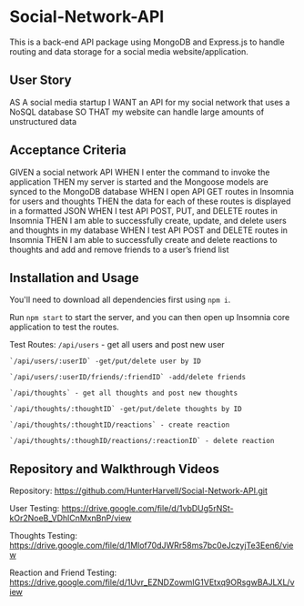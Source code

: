 # Social-Network-API
This is a back-end API package using MongoDB and Express.js to handle routing and data storage for a social media website/application.

## User Story
AS A social media startup
I WANT an API for my social network that uses a NoSQL database
SO THAT my website can handle large amounts of unstructured data

## Acceptance Criteria
GIVEN a social network API
WHEN I enter the command to invoke the application
THEN my server is started and the Mongoose models are synced to the MongoDB database
WHEN I open API GET routes in Insomnia for users and thoughts
THEN the data for each of these routes is displayed in a formatted JSON
WHEN I test API POST, PUT, and DELETE routes in Insomnia
THEN I am able to successfully create, update, and delete users and thoughts in my database
WHEN I test API POST and DELETE routes in Insomnia
THEN I am able to successfully create and delete reactions to thoughts and add and remove friends to a user’s friend list


## Installation and Usage

You'll need to download all dependencies first using `npm i`.

Run `npm start` to start the server, and you can then open up Insomnia core application to test the routes.

Test Routes:
    `/api/users` - get all users and post new user

    `/api/users/:userID` -get/put/delete user by ID

    `/api/users/:userID/friends/:friendID` -add/delete friends

    `/api/thoughts` - get all thoughts and post new thoughts

    `/api/thoughts/:thoughtID` -get/put/delete thoughts by ID

    `/api/thoughts/:thoughtID/reactions` - create reaction

    `/api/thoughts/:thoughID/reactions/:reactionID` - delete reaction

## Repository and Walkthrough Videos

Repository: https://github.com/HunterHarvell/Social-Network-API.git

User Testing: https://drive.google.com/file/d/1vbDUg5rNSt-kOr2NoeB_VDhlCnMxnBnP/view

Thoughts Testing: https://drive.google.com/file/d/1Mlof70dJWRr58ms7bc0eJczyjTe3Een6/view

Reaction and Friend Testing: https://drive.google.com/file/d/1Uvr_EZNDZowmIG1VEtxq9ORsgwBAJLXL/view

